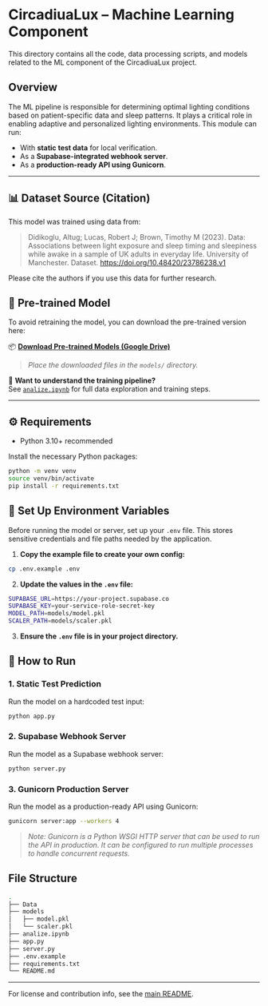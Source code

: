 # CircadiuaLux – Machine Learning Component

This directory contains all the code, data processing scripts, and models related to the ML component of the CircadiuaLux project.

## Overview

The ML pipeline is responsible for determining optimal lighting conditions based on patient-specific data and sleep patterns. It plays a critical role in enabling adaptive and personalized lighting environments.
This module can run:

- With **static test data** for local verification.
- As a **Supabase-integrated webhook server**.
- As a **production-ready API using Gunicorn**.

---

## 📊 Dataset Source (Citation)

This model was trained using data from:

> Didikoglu, Altug; Lucas, Robert J; Brown, Timothy M (2023). Data: Associations between light exposure and sleep timing and sleepiness while awake in a sample of UK adults in everyday life. University of Manchester. Dataset. https://doi.org/10.48420/23786238.v1

Please cite the authors if you use this data for further research.

## 🧠 Pre-trained Model

To avoid retraining the model, you can download the pre-trained version here:

📦 **[Download Pre-trained Models (Google Drive)](https://drive.google.com/drive/folders/1KBDXukESFwmE5jcKzYHDk3ySg8CeKmVw?usp=sharing)**  
> _Place the downloaded files in the `models/` directory._

🧪 **Want to understand the training pipeline?**  
See [`analize.ipynb`](analize.ipynb) for full data exploration and training steps.

---

## ⚙️ Requirements

- Python 3.10+ recommended

Install the necessary Python packages:

```bash
python -m venv venv
source venv/bin/activate
pip install -r requirements.txt
```

## 🔐 Set Up Environment Variables

Before running the model or server, set up your `.env` file. This stores sensitive credentials and file paths needed by the application.

1. **Copy the example file to create your own config:**

```bash
cp .env.example .env
```

2. **Update the values in the `.env` file:**

```bash
SUPABASE_URL=https://your-project.supabase.co
SUPABASE_KEY=your-service-role-secret-key
MODEL_PATH=models/model.pkl
SCALER_PATH=models/scaler.pkl
```

3. **Ensure the `.env` file is in your project directory.**

## 🚀 How to Run

### 1. Static Test Prediction

Run the model on a hardcoded test input:

```bash
python app.py
```

### 2. Supabase Webhook Server

Run the model as a Supabase webhook server:

```bash
python server.py
```

### 3. Gunicorn Production Server

Run the model as a production-ready API using Gunicorn:

```bash
gunicorn server:app --workers 4
```

> _Note: Gunicorn is a Python WSGI HTTP server that can be used to run the API in production. It can be configured to run multiple processes to handle concurrent requests._ 

## File Structure

```bash
.
├── Data
├── models
│   ├── model.pkl
│   └── scaler.pkl
├── analize.ipynb
├── app.py
├── server.py
├── .env.example
├── requirements.txt
└── README.md
```
---
For license and contribution info, see the [main README](../README.md).
